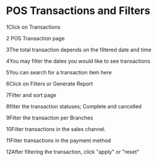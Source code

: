# POS Transactions and Filters

1Click on Transactions

2 POS Transaction page

3The total transaction depends on the filtered date and time

4You may filter the dates you would like to see transactions

5You can search for a transaction item here

6Click on Filters or Generate Report

7Filter and sort page

8filter the transaction statuses; Complete and cancelled

9Filter the transaction per Branches

10Filter transactions in the sales channel.

11Filter transactions in the payment method

12After filtering the transaction, click "apply" or "reset"
